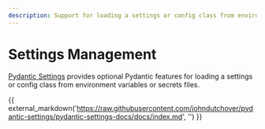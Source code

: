 ```yaml
---
description: Support for loading a settings or config class from environment variables or secrets files.
---
```


# Settings Management

[Pydantic Settings](https://github.com/pydantic/pydantic-settings) provides optional Pydantic features for loading a settings or config class from environment variables or secrets files.

{{ external_markdown('https://raw.githubusercontent.com/johndutchover/pydantic-settings/pydantic-settings-docs/docs/index.md', '') }}
